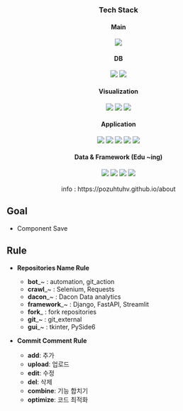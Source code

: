 <div align="center">
<h3>Tech Stack</h3>
<h4>Main</h4>
<img src="https://img.shields.io/badge/Python-3776AB?style=flat-square&logo=Python&logoColor=white">
<h4>DB</h4>
<img src="https://img.shields.io/badge/MySQL-4479A1?style=flat-square&logo=MySQL&logoColor=white">
<img src="https://img.shields.io/badge/Postgresql-4169E1?style=flat-square&logo=postgresql&logoColor=white">
<h4>Visualization</h4>
<img src="https://img.shields.io/badge/Looker-4285F4?style=flat-square&logo=Looker&logoColor=white">
<img src="https://img.shields.io/badge/Streamlit-FF4B4B?style=flat-square&logo=Streamlit&logoColor=white">
<img src="https://img.shields.io/badge/Tableau-E97627?style=flat-square&logo=Tableau&logoColor=white"><br>
<h4>Application</h4>
<img src="https://img.shields.io/badge/Git-F05032?style=flat-square&logo=Git&logoColor=white">
<img src="https://img.shields.io/badge/Github-181717?style=flat-square&logo=Github&logoColor=white">
<img src="https://img.shields.io/badge/Actions-181717?style=flat-square&logo=GithubActions&logoColor=white">
<img src="https://img.shields.io/badge/Slack-4A154B?style=flat-square&logo=Slack&logoColor=white">
<img src="https://img.shields.io/badge/Selenium-43B02A?style=flat-square&logo=Selenium&logoColor=white"><br>
<h4>Data & Framework (Edu ~ing)</h4>
<img src="https://img.shields.io/badge/Pandas-43B02A?style=flat-square&logo=Pandas&logoColor=white">
<img src="https://img.shields.io/badge/DuckDB-181717?style=flat-square&logo=DuckDB&logoColor=white">
<img src="https://img.shields.io/badge/FastAPI-009688?style=flat-square&logo=FastAPI&logoColor=white">
<img src="https://img.shields.io/badge/Django-092E20?style=flat-square&logo=django&logoColor=white"><br>
<br>
info : https://pozuhtuhv.github.io/about<br>
</div>

## Goal
- Component Save
## Rule
- **Repositories Name Rule**
  - **bot**_~ : automation, git_action
  - **crawl**_~ : Selenium, Requests
  - **dacon**_~ : Dacon Data analytics
  - **framework**_~ : Django, FastAPI, Streamlit
  - **fork**_ : fork repositories
  - **git**_~ : git_external
  - **gui**_~ : tkinter, PySide6
    
- **Commit Comment Rule**
  - **add**: 추가 
  - **upload**: 업로드
  - **edit**: 수정
  - **del**: 삭제
  - **combine**: 기능 합치기
  - **optimize**: 코드 최적화

<!--
**pozuhtuhv/pozuhtuhv** is a ✨ _special_ ✨ repository because its `README.md` (this file) appears on your GitHub profile.

Here are some ideas to get you started:

- 🔭 I’m currently working on ...
- 🌱 I’m currently learning ...
- 👯 I’m looking to collaborate on ...
- 🤔 I’m looking for help with ...
- 💬 Ask me about ...
- 📫 How to reach me: ...
- 😄 Pronouns: ...
- ⚡ Fun fact: ...
-->
